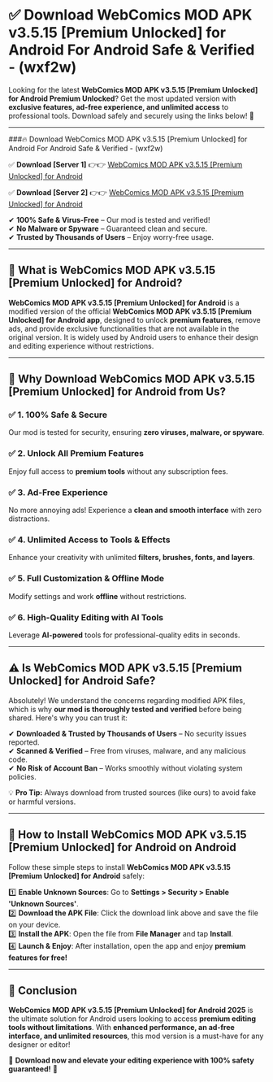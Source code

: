 
# ✅ Download WebComics MOD APK v3.5.15 [Premium Unlocked] for Android For Android Safe & Verified -  (wxf2w) 

Looking for the latest **WebComics MOD APK v3.5.15 [Premium Unlocked] for Android Premium Unlocked**? Get the most updated version with **exclusive features, ad-free experience, and unlimited access** to professional tools. Download safely and securely using the links below! 🚀  

---

###🔥 Download WebComics MOD APK v3.5.15 [Premium Unlocked] for Android For Android Safe & Verified -  (wxf2w)  

✅ **Download [Server 1]** 👉👉 [WebComics MOD APK v3.5.15 [Premium Unlocked] for Android ](https://apkcomod.com?title=WebComics_MOD_APK_v3.5.15_[Premium_Unlocked]_for_Android)  

✅ **Download [Server 2]** 👉👉 [WebComics MOD APK v3.5.15 [Premium Unlocked] for Android ](https://apkcomod.com?title=WebComics_MOD_APK_v3.5.15_[Premium_Unlocked]_for_Android)  

✔ **100% Safe & Virus-Free** – Our mod is tested and verified!  
✔ **No Malware or Spyware** – Guaranteed clean and secure.  
✔ **Trusted by Thousands of Users** – Enjoy worry-free usage.  

---

## 📌 What is WebComics MOD APK v3.5.15 [Premium Unlocked] for Android?  

**WebComics MOD APK v3.5.15 [Premium Unlocked] for Android** is a modified version of the official **WebComics MOD APK v3.5.15 [Premium Unlocked] for Android app**, designed to unlock **premium features**, remove ads, and provide exclusive functionalities that are not available in the original version. It is widely used by Android users to enhance their design and editing experience without restrictions.  

---

## 🌟 Why Download WebComics MOD APK v3.5.15 [Premium Unlocked] for Android from Us?  

### ✅ 1. 100% Safe & Secure  
Our mod is tested for security, ensuring **zero viruses, malware, or spyware**.  

### ✅ 2. Unlock All Premium Features  
Enjoy full access to **premium tools** without any subscription fees.  

### ✅ 3. Ad-Free Experience  
No more annoying ads! Experience a **clean and smooth interface** with zero distractions.  

### ✅ 4. Unlimited Access to Tools & Effects  
Enhance your creativity with unlimited **filters, brushes, fonts, and layers**.  

### ✅ 5. Full Customization & Offline Mode  
Modify settings and work **offline** without restrictions.  

### ✅ 6. High-Quality Editing with AI Tools  
Leverage **AI-powered** tools for professional-quality edits in seconds.  

---

## ⚠️ Is WebComics MOD APK v3.5.15 [Premium Unlocked] for Android Safe?  

Absolutely! We understand the concerns regarding modified APK files, which is why **our mod is thoroughly tested and verified** before being shared. Here's why you can trust it:  

✔ **Downloaded & Trusted by Thousands of Users** – No security issues reported.  
✔ **Scanned & Verified** – Free from viruses, malware, and any malicious code.  
✔ **No Risk of Account Ban** – Works smoothly without violating system policies.  

💡 **Pro Tip:** Always download from trusted sources (like ours) to avoid fake or harmful versions.  

---

## 📲 How to Install WebComics MOD APK v3.5.15 [Premium Unlocked] for Android on Android  

Follow these simple steps to install **WebComics MOD APK v3.5.15 [Premium Unlocked] for Android** safely:  

1️⃣ **Enable Unknown Sources**: Go to **Settings > Security > Enable 'Unknown Sources'**.  
2️⃣ **Download the APK File**: Click the download link above and save the file on your device.  
3️⃣ **Install the APK**: Open the file from **File Manager** and tap **Install**.  
4️⃣ **Launch & Enjoy**: After installation, open the app and enjoy **premium features for free!**  

---

## 🚀 Conclusion  

**WebComics MOD APK v3.5.15 [Premium Unlocked] for Android 2025** is the ultimate solution for Android users looking to access **premium editing tools without limitations**. With **enhanced performance, an ad-free interface, and unlimited resources**, this mod version is a must-have for any designer or editor!  

🔻 **Download now and elevate your editing experience with 100% safety guaranteed!** 🔻  
